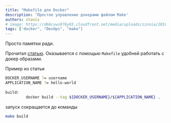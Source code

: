 ```yaml
---
title: "Makefile для Docker"
description: 'Простое управление докерами файлом Make'
authors: stavis
# image: https://d66cvws976y93.cloudfront.net/media/uploads/zinnia/2016/11/21/first_step.jpg
tags: ['docker", "DevOps", "make"]
---
```


Просто памятки ради.

Прочитал [статью](https://earthly.dev/blog/docker-and-makefiles/). Оказывается с помощью `Makefile` удобней работать с 
докер образами.

Пример из статьи

```bash
DOCKER_USERNAME ?= username
APPLICATION_NAME ?= hello-world
 
build:
         docker build --tag ${DOCKER_USERNAME}/${APPLICATION_NAME} .
```

запуск сокращается до команды

```bash
make build
```